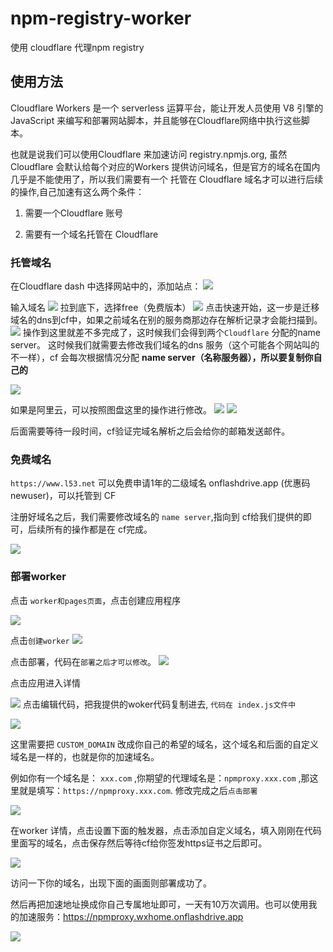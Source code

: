 # npm-registry-worker

使用 cloudflare 代理npm registry

## 使用方法

Cloudflare Workers 是一个 serverless 运算平台，能让开发人员使用 V8 引擎的 JavaScript 来编写和部署网站脚本，并且能够在Cloudflare网络中执行这些脚本。

也就是说我们可以使用Cloudflare 来加速访问 registry.npmjs.org, 虽然 Cloudflare 会默认给每个对应的Workers 提供访问域名，但是官方的域名在国内几乎是不能使用了，所以我们需要有一个 托管在 Cloudflare 域名才可以进行后续的操作,自己加速有这么两个条件：

1. 需要一个Cloudflare 账号

2. 需要有一个域名托管在 Cloudflare




### 托管域名  
在Cloudflare dash 中选择网站中的，添加站点：
![](./img/640.webp)

输入域名
![](./img/640%20(1).webp)
拉到底下，选择free（免费版本）
![](./img/640%20(2).webp)
点击快速开始，这一步是迁移域名的dns到cf中，如果之前域名在别的服务商那边存在解析记录才会能扫描到。
![](./img/640%20(3).webp)
操作到这里就差不多完成了，这时候我们会得到两个`Cloudflare` 分配的name server。    这时候我们就需要去修改我们域名的dns 服务（这个可能各个网站叫的不一样），cf 会每次根据情况分配 **name server（名称服务器），所以要复制你自己的**

![](./img/640%20(4).webp)

如果是阿里云，可以按照图盘这里的操作进行修改。
![](./img/640%20(15).webp)
![](./img/640%20(5).webp)

后面需要等待一段时间，cf验证完域名解析之后会给你的邮箱发送邮件。

### 免费域名

`https://www.l53.net` 可以免费申请1年的二级域名 onflashdrive.app (优惠码 newuser)，可以托管到 CF

注册好域名之后，我们需要修改域名的 `name server`,指向到 cf给我们提供的即可，后续所有的操作都是在 cf完成。

![](./img/640%20(6).webp)

### 部署worker
点击 `worker和pages页面`，点击创建应用程序 

![](./img/640%20(7).webp)

点击`创建worker`
![](./img/640%20(8).webp)

点击部署，代码在`部署之后才可以修改`。
![](./img/640%20(9).webp)

点击应用进入详情

![](./img/640%20(10).webp)
点击编辑代码，把我提供的woker代码复制进去, `代码在 index.js文件中`

![](./img/640%20(11).webp)

这里需要把 `CUSTOM_DOMAIN` 改成你自己的希望的域名，这个域名和后面的自定义域名是一样的，也就是你的加速域名。

例如你有一个域名是： `xxx.com` ,你期望的代理域名是：`npmproxy.xxx.com` ,那这里就是填写：`https://npmproxy.xxx.com`. 修改完成之后`点击部署`

![](./img/640%20(12).webp)

在worker 详情，点击设置下面的触发器，点击添加自定义域名，填入刚刚在代码里面写的域名，点击保存然后等待cf给你签发https证书之后即可。

![](./img/640%20(13).webp)

访问一下你的域名，出现下面的画面则部署成功了。

然后再把加速地址换成你自己专属地址即可，一天有10万次调用。也可以使用我的加速服务：https://npmproxy.wxhome.onflashdrive.app


![](./img/640%20(14).webp)
